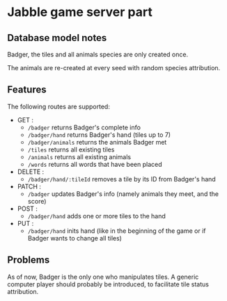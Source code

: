 # Jabble game server part

## Database model notes

Badger, the tiles and all animals species are only created once.

The animals are re-created at every seed with random species attribution. 

## Features

The following routes are supported:
- GET :
  - `/badger` returns Badger's complete info
  - `/badger/hand` returns Badger's hand (tiles up to 7)
  - `/badger/animals` returns the animals Badger met
  - `/tiles` returns all existing tiles
  - `/animals` returns all existing animals
  - `/words` returns all words that have been placed
- DELETE :
  - `/badger/hand/:tileId` removes a tile by its ID from Badger's hand
- PATCH :
  - `/badger` updates Badger's info (namely animals they meet, and the score)
- POST :
  - `/badger/hand` adds one or more tiles to the hand
- PUT :
  - `/badger/hand` inits hand (like in the beginning of the game or if Badger wants to change all tiles)

## Problems

As of now, Badger is the only one who manipulates tiles. A generic computer player should probably be introduced, to facilitate tile status attribution.